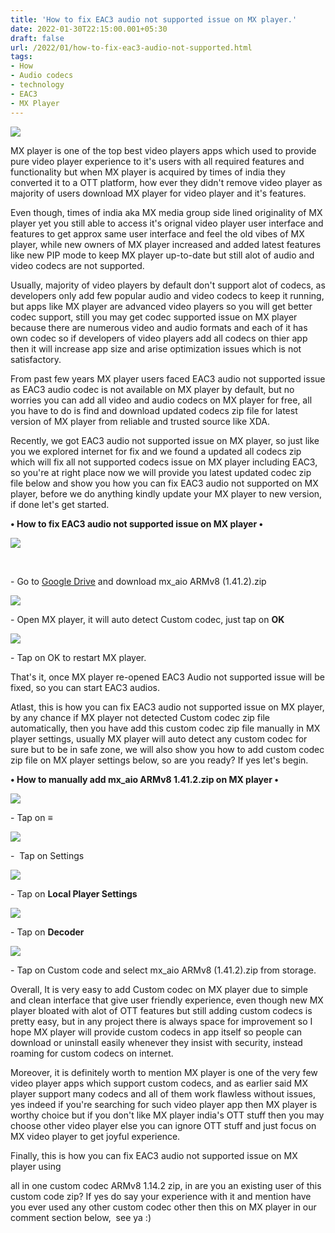 ```yaml
---
title: 'How to fix EAC3 audio not supported issue on MX player.'
date: 2022-01-30T22:15:00.001+05:30
draft: false
url: /2022/01/how-to-fix-eac3-audio-not-supported.html
tags: 
- How
- Audio codecs
- technology
- EAC3
- MX Player
---
```


 [![](https://lh3.googleusercontent.com/-Ua0uh_DvuSM/YfbAtVe8MLI/AAAAAAAAI6s/JnkeJfUU3tkJa0Auw6clxrPZ5HCdaYW1ACNcBGAsYHQ/s1600/1643561137311382-0.png)](https://lh3.googleusercontent.com/-Ua0uh_DvuSM/YfbAtVe8MLI/AAAAAAAAI6s/JnkeJfUU3tkJa0Auw6clxrPZ5HCdaYW1ACNcBGAsYHQ/s1600/1643561137311382-0.png) 

  

MX player is one of the top best video players apps which used to provide pure video player experience to it's users with all required features and functionality but when MX player is acquired by times of india they converted it to a OTT platform, how ever they didn't remove video player as majority of users download MX player for video player and it's features.

  

Even though, times of india aka MX media group side lined originality of MX player yet you still able to access it's orignal video player user interface and features to get approx same user interface and feel the old vibes of MX player, while new owners of MX player increased and added latest features like new PIP mode to keep MX player up-to-date but still alot of audio and video codecs are not supported.

  

Usually, majority of video players by default don't support alot of codecs, as developers only add few popular audio and video codecs to keep it running, but apps like MX player are advanced video players so you will get better codec support, still you may get codec supported issue on MX player because there are numerous video and audio formats and each of it has own codec so if developers of video players add all codecs on thier app then it will increase app size and arise optimization issues which is not satisfactory.

  

From past few years MX player users faced EAC3 audio not supported issue as EAC3 audio codec is not available on MX player by default, but no worries you can add all video and audio codecs on MX player for free, all you have to do is find and download updated codecs zip file for latest version of MX player from reliable and trusted source like XDA.

  

Recently, we got EAC3 audio not supported issue on MX player, so just like you we explored internet for fix and we found a updated all codecs zip which will fix all not supported codecs issue on MX player including EAC3, so you're at right place now we will provide you latest updated codec zip file below and show you how you can fix EAC3 audio not supported on MX player, before we do anything kindly update your MX player to new version, if done let's get started.

  

**• How to fix EAC3 audio not supported issue on MX player •**

  

 [![](https://lh3.googleusercontent.com/-vRc6jKaY7m0/YfbAsb5gr7I/AAAAAAAAI6o/GZc3pnKVoyIy3ExkCbmg8xBjSFE4ooZQACNcBGAsYHQ/s1600/1643561133242397-1.png)](https://lh3.googleusercontent.com/-vRc6jKaY7m0/YfbAsb5gr7I/AAAAAAAAI6o/GZc3pnKVoyIy3ExkCbmg8xBjSFE4ooZQACNcBGAsYHQ/s1600/1643561133242397-1.png) 

 

\- Go to [Google Drive](https://drive.google.com/file/d/1S2mCaibH8rcuUL3Rqn7l57ks6pk7JVbQ/view?usp=drivesdk) and download mx\_aio ARMv8 (1.41.2).zip

  

 [![](https://lh3.googleusercontent.com/-8jazoMOIeAo/YfbArW_Yh5I/AAAAAAAAI6k/qqIbX6U9zZ4ZBnCxQE8c72xwrfDk44LJgCNcBGAsYHQ/s1600/1643561128696057-2.png)](https://lh3.googleusercontent.com/-8jazoMOIeAo/YfbArW_Yh5I/AAAAAAAAI6k/qqIbX6U9zZ4ZBnCxQE8c72xwrfDk44LJgCNcBGAsYHQ/s1600/1643561128696057-2.png) 

  

\- Open MX player, it will auto detect Custom codec, just tap on **OK**

  

 [![](https://lh3.googleusercontent.com/-aEtQ9oTWRxE/YfbAqd9vC7I/AAAAAAAAI6g/RKd1gZ2fEmU9_OjPiR-PkTU8HU3lqbjJwCNcBGAsYHQ/s1600/1643561125569667-3.png)](https://lh3.googleusercontent.com/-aEtQ9oTWRxE/YfbAqd9vC7I/AAAAAAAAI6g/RKd1gZ2fEmU9_OjPiR-PkTU8HU3lqbjJwCNcBGAsYHQ/s1600/1643561125569667-3.png) 

  

\- Tap on OK to restart MX player.

  

That's it, once MX player re-opened EAC3 Audio not supported issue will be fixed, so you can start EAC3 audios.

  

Atlast, this is how you can fix EAC3 audio not supported issue on MX player, by any chance if MX player not detected Custom codec zip file automatically, then you have add this custom codec zip file manually in MX player settings, usually MX player will auto detect any custom codec for sure but to be in safe zone, we will also show you how to add custom codec zip file on MX player settings below, so are you ready? If yes let's begin.

  

**• How to manually add mx\_aio ARMv8 1.41.2.zip on MX player •**

  

 [![](https://lh3.googleusercontent.com/-562cQuvFRT8/YfbApd5_IYI/AAAAAAAAI6c/gWQ_QtDaD7gsFFQ_hVox5SnkkvQvvjtPwCNcBGAsYHQ/s1600/1643561121679796-4.png)](https://lh3.googleusercontent.com/-562cQuvFRT8/YfbApd5_IYI/AAAAAAAAI6c/gWQ_QtDaD7gsFFQ_hVox5SnkkvQvvjtPwCNcBGAsYHQ/s1600/1643561121679796-4.png) 

  

\- Tap on **≡**

  

 [![](https://lh3.googleusercontent.com/-MAb-0AwASoU/YfbAoXmMwmI/AAAAAAAAI6Y/AQYkNenS3pwvcNMrRYAg6xUhOF7zJJ2eQCNcBGAsYHQ/s1600/1643561117529118-5.png)](https://lh3.googleusercontent.com/-MAb-0AwASoU/YfbAoXmMwmI/AAAAAAAAI6Y/AQYkNenS3pwvcNMrRYAg6xUhOF7zJJ2eQCNcBGAsYHQ/s1600/1643561117529118-5.png) 

  

\-  Tap on Settings

  

 [![](https://lh3.googleusercontent.com/-vuyJdGhYtoE/YfbAnR9cG6I/AAAAAAAAI6U/VvXXhFtOjPMzCKKIRr2mD-CDNyHfXslaACNcBGAsYHQ/s1600/1643561113455052-6.png)](https://lh3.googleusercontent.com/-vuyJdGhYtoE/YfbAnR9cG6I/AAAAAAAAI6U/VvXXhFtOjPMzCKKIRr2mD-CDNyHfXslaACNcBGAsYHQ/s1600/1643561113455052-6.png) 

  

\- Tap on **Local Player Settings**

  

 [![](https://lh3.googleusercontent.com/-K7qfnD8nb4g/YfbAmUyNUvI/AAAAAAAAI6Q/jDrHYhwEItEBBYE2hTdOzFe-LXhcXWQ0gCNcBGAsYHQ/s1600/1643561109248763-7.png)](https://lh3.googleusercontent.com/-K7qfnD8nb4g/YfbAmUyNUvI/AAAAAAAAI6Q/jDrHYhwEItEBBYE2hTdOzFe-LXhcXWQ0gCNcBGAsYHQ/s1600/1643561109248763-7.png) 

  

  

\- Tap on **Decoder**

  

 [![](https://lh3.googleusercontent.com/-k5TGRs1uhCo/YfbAlauBHkI/AAAAAAAAI6M/Fo4zx_qnOJEjZ6AJciPl1eIdA5eMAsW9wCNcBGAsYHQ/s1600/1643561104572844-8.png)](https://lh3.googleusercontent.com/-k5TGRs1uhCo/YfbAlauBHkI/AAAAAAAAI6M/Fo4zx_qnOJEjZ6AJciPl1eIdA5eMAsW9wCNcBGAsYHQ/s1600/1643561104572844-8.png) 

  

  

  

  

  

  

\- Tap on Custom code and select mx\_aio ARMv8 (1.41.2).zip from storage.

  

Overall, It is very easy to add Custom codec on MX player due to simple and clean interface that give user friendly experience, even though new MX player bloated with alot of OTT features but still adding custom codecs is pretty easy, but in any project there is always space for improvement so I hope MX player will provide custom codecs in app itself so people can download or uninstall easily whenever they insist with security, instead roaming for custom codecs on internet.

  

Moreover, it is definitely worth to mention MX player is one of the very few video player apps which support custom codecs, and as earlier said MX player support many codecs and all of them work flawless without issues, yes indeed if you're searching for such video player app then MX player is worthy choice but if you don't like MX player india's OTT stuff then you may choose other video player else you can ignore OTT stuff and just focus on MX video player to get joyful experience.

  

Finally, this is how you can fix EAC3 audio not supported issue on MX player using 

all in one custom codec ARMv8 1.14.2 zip, in are you an existing user of this custom code zip? If yes do say your experience with it and mention have you ever used any other custom codec other then this on MX player in our comment section below,  see ya :)